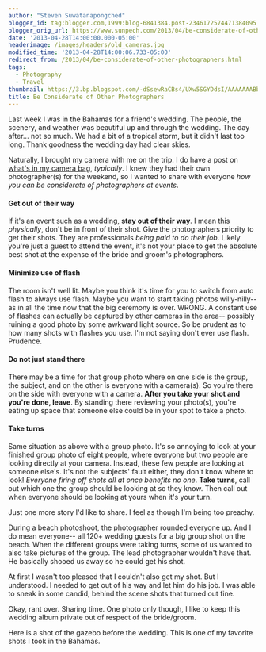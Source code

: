 ```yaml
---
author: "Steven Suwatanapongched"
blogger_id: tag:blogger.com,1999:blog-6841384.post-2346172574471384095
blogger_orig_url: https://www.sunpech.com/2013/04/be-considerate-of-other-photographers.html
date: '2013-04-28T14:00:00.000-05:00'
headerimage: /images/headers/old_cameras.jpg
modified_time: '2013-04-28T14:00:06.733-05:00'
redirect_from: /2013/04/be-considerate-of-other-photographers.html
tags:
  - Photography
  - Travel
thumbnail: https://3.bp.blogspot.com/-dSsewRaCBs4/UXw5SGYDdsI/AAAAAAABbvw/F96m8A4vlJI/s800/2013-04-19+at+12-23-23.jpg
title: Be Considerate of Other Photographers
---
```



Last week I was in the Bahamas for a friend's wedding. The people, the scenery, and weather was beautiful up and through the wedding. The day after... not so much. We had a bit of a tropical storm, but it didn't last too long. Thank goodness the wedding day had clear skies.

Naturally, I brought my camera with me on the trip. I do have a post on <a href="/2013/04/whats-in-my-camera-bag">what's in my camera bag</a>, <i>typically</i>. I knew they had their own photographer(s) for the weekend, so I wanted to share with everyone <i>how you can be considerate of photographers at events</i>.

#### Get out of their way

If it's an event such as a wedding, <b>stay out of their way</b>. I mean this <i>physically</i>, don't be in front of their shot. Give the photographers priority to get their shots. They are professionals <i>being paid to do their job</i>. Likely you're just a guest to attend the event, it's not your place to get the absolute best shot at the expense of the bride and groom's photographers.

#### Minimize use of flash

The room isn't well lit. Maybe you think it's time for you to switch from auto flash to always use flash. Maybe you want to start taking photos willy-nilly-- as in all the time now that the big ceremony is over. WRONG. A constant use of flashes can actually be captured by other cameras in the area-- possibly ruining a good photo by some awkward light source. So be prudent as to how many shots with flashes you use. I'm not saying don't ever use flash. Prudence.

#### Do not just stand there

There may be a time for that group photo where on one side is the group, the subject, and on the other is everyone with a camera(s). So you're there on the side with everyone with a camera. <b>After you take your shot and you're done, leave</b>. By standing there reviewing your photo(s), you're eating up space that someone else could be in your spot to take a photo.

#### Take turns

Same situation as above with a group photo. It's so annoying to look at your finished group photo of eight people, where everyone but two people are looking directly at your camera. Instead, these few people are looking at someone else's. It's not the subjects' fault either, they don't know where to look! <i>Everyone firing off shots all at once benefits no one</i>. <b>Take turns</b>, call out which one the group should be looking at so they know. Then call out when everyone should be looking at yours when it's your turn.

Just one more story I'd like to share. I feel as though I'm being too preachy.

During a beach photoshoot, the photographer rounded everyone up. And I do mean everyone-- all 120+ wedding guests for a big group shot on the beach. When the different groups were taking turns, some of us wanted to also take pictures of the group. The lead photographer wouldn't have that. He basically shooed us away so he could get his shot.

At first I wasn't too pleased that I couldn't also get my shot. But I understood. I needed to get out of his way and let him do his job. I was able to sneak in some candid, behind the scene shots that turned out fine.

Okay, rant over. Sharing time. One photo only though, I like to keep this wedding album private out of respect of the bride/groom.

Here is a shot of the gazebo before the wedding. This is one of my favorite shots I took in the Bahamas.

<img   border="0" src="https://3.bp.blogspot.com/-dSsewRaCBs4/UXw5SGYDdsI/AAAAAAABbvw/F96m8A4vlJI/s800/2013-04-19+at+12-23-23.jpg" alt=""  />